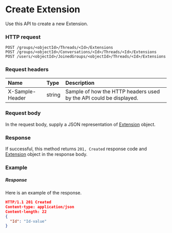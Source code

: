 # Create Extension

Use this API to create a new Extension.
### HTTP request
```http
POST /groups/<objectId>/Threads/<Id>/Extensions
POST /groups/<objectId>/Conversations/<Id>/Threads/<Id>/Extensions
POST /users/<objectId>/JoinedGroups/<objectId>/Threads/<Id>/Extensions

```
### Request headers
| Name       | Type | Description|
|:---------------|:--------|:----------|
| X-Sample-Header  | string  | Sample of how the HTTP headers used by the API could be displayed.|

### Request body
In the request body, supply a JSON representation of [Extension](../resources/extension.md) object.


### Response
If successful, this method returns `201, Created` response code and [Extension](../resources/extension.md) object in the response body.

### Example
##### Response
Here is an example of the response.
```json
HTTP/1.1 201 Created
Content-type: application/json
Content-length: 22
{
  "Id": "Id-value"
}
```

<!-- uuid: 2634027d-67cd-4491-9c35-6cf2efdacd68
2015-10-09 18:16:06 UTC -->